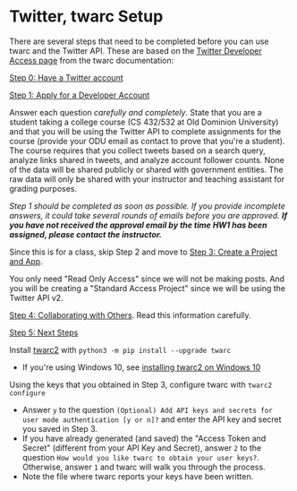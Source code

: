 # Twitter, twarc Setup

There are several steps that need to be completed before you can use twarc and the Twitter API.  These are based on the [Twitter Developer Access page](https://twarc-project.readthedocs.io/en/latest/twitter-developer-access/) from the twarc documentation:

[Step 0: Have a Twitter account](https://twarc-project.readthedocs.io/en/latest/twitter-developer-access/#step-0-have-a-twitter-account-in-good-standing)

[Step 1: Apply for a Developer Account](https://twarc-project.readthedocs.io/en/latest/twitter-developer-access/#step-1-applying-for-a-developer-account)  

Answer each question *carefully and completely*. State that you are a student taking a college course (CS 432/532 at Old Dominion University) and that you will be using the Twitter API to complete assignments for the course (provide your ODU email as contact to prove that you're a student). The course requires that you collect tweets based on a search query, analyze links shared in tweets, and analyze account follower counts. None of the data will be shared publicly or shared with government entities. The raw data will only be shared with your instructor and teaching assistant for grading purposes.

*Step 1 should be completed as soon as possible. If you provide incomplete answers, it could take several rounds of emails before you are approved.* ***If you have not received the approval email by the time HW1 has been assigned, please contact the instructor.***

Since this is for a class, skip Step 2 and move to [Step 3: Create a Project and App](https://twarc-project.readthedocs.io/en/latest/twitter-developer-access/#step-3-create-a-project-and-app).  

You only need "Read Only Access" since we will not be making posts.  And you will be creating a "Standard Access Project" since we will be using the Twitter API v2.

[Step 4: Collaborating with Others](https://twarc-project.readthedocs.io/en/latest/twitter-developer-access/#step-4-collaborating-with-others). Read this information carefully.

[Step 5: Next Steps](https://twarc-project.readthedocs.io/en/latest/twitter-developer-access/#step-5-next-steps)

Install [twarc2](https://twarc-project.readthedocs.io/en/latest/) with `python3 -m pip install --upgrade twarc`

* If you're using Windows 10, see [installing twarc2 on Windows 10](https://twarc-project.readthedocs.io/en/latest/windows10/)

Using the keys that you obtained in Step 3, configure twarc with `twarc2 configure`

* Answer `y` to the question `(Optional) Add API keys and secrets for user mode authentication [y or n]?` and enter the API key and secret you saved in Step 3.
* If you have already generated (and saved) the "Access Token and Secret" (different from your API Key and Secret), answer `2` to the question `How would you like twarc to obtain your user keys?`. Otherwise, answer `1` and twarc will walk you through the process.
* Note the file where twarc reports your keys have been written.

